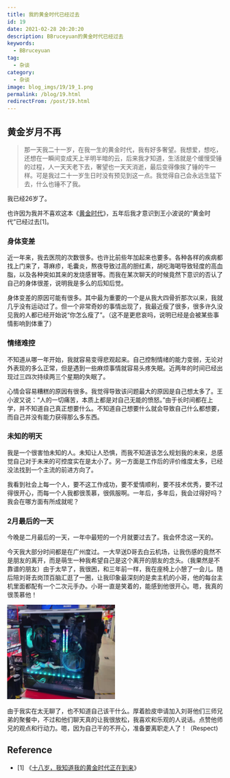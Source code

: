 ```yaml
---
title: 我的黄金时代已经过去
id: 19
date: 2021-02-28 20:20:20
description: BBruceyuan的黄金时代已经过去
keywords:
  - BBruceyuan
tag:
  - 杂谈
category:
  - 杂谈
image: blog_imgs/19/19_1.png
permalink: /blog/19.html
redirectFrom: /post/19.html
---
```


## 黄金岁月不再

> 那一天我二十一岁，在我一生的黄金时代，我有好多奢望。我想爱，想吃，还想在一瞬间变成天上半明半暗的云，后来我才知道，生活就是个缓慢受锤的过程，人一天天老下去，奢望也一天天消逝，最后变得像挨了锤的牛一样。可是我过二十一岁生日时没有预见到这一点。我觉得自己会永远生猛下去，什么也锤不了我。

我已经26岁了。

也许因为我并不喜欢这本《[黄金时代](https://book.douban.com/subject/1082406/)》，五年后我才意识到王小波说的“黄金时代”已经过去[1]。

### 身体变差

近一年来，我去医院的次数很多。也许比前些年加起来也要多。各种各样的疾病都找上门来了，荨麻疹，毛囊炎，熬夜导致过高的胆红素，胡吃海喝导致轻度的高血脂，以及各种突如其来的发烧感冒等。而我在某次聊天的时候竟然下意识的否认了自己的身体很差，说明我是多么的后知后觉。

身体变差的原因可能有很多。其中最为重要的一个是从我大四骨折那次以来，我就几乎没有运动过了。但一个非常奇妙的事情出现了，我最近瘦了很多，很多许久没见我的人都已经开始说“你怎么瘦了”。（这不是更悲哀吗，说明已经是会被某些事情影响到体重了）

### 情绪难控

不知道从哪一年开始，我就容易变得悲观起来。自己控制情绪的能力变弱，无论对外表现的多么正常，但是遇到一些麻烦事情就容易头疼失眠。近两年的时间已经出现过三四次持续两三个星期的失眠了。

心情会容易糟糕的原因有很多。我觉得导致该问题最大的原因是自己想太多了。王小波又说：“人的一切痛苦，本质上都是对自己无能的愤怒。”由于长时间都在上学，并不知道自己真正想要什么。不知道自己想要什么就会导致自己什么都想要，而自己并没有能力获得那么多东西。

### 未知的明天

我是一个很害怕未知的人。未知让人恐惧，而我不知道该怎么规划我的未来，总感觉自己对于未来的可控度实在是太小了。另一方面是工作后的评价维度太多，已经没法找到一个主流的前进方向了。

我看到社会上每一个人，要不这工作成功，要不爱情顺利，要不技术优秀，要不过得很开心，而每一个人我都很羡慕，很佩服啊。一年后，多年后，我会过得好吗？我会在哪方面有所成就呢？

### 2月最后的一天

今晚是二月最后的一天，一年中最短的一个月就要过去了。我会怀念这一天的。

今天我大部分时间都是在广州度过。一大早送D哥去白云机场，让我伤感的竟然不是朋友的离开，而是萌生一种我希望自己是这个离开的朋友的念头。（我果然是不靠谱的朋友）由于太早了，我很困，和三年前一样，我在座椅上小憩了一会儿。随后陪刘哥去岗顶百脑汇逛了一圈，让我印象最深刻的是卖主机的小哥，他的每台主机里面都配有一个二次元手办。小哥一直是笑着的，能感到他很开心。嗯，我真的很羡慕他！

<!-- ![主机配手办](/blog_imgs/19/19_2.png){:height="100px" width="400px"} -->
<img src="/blog_imgs/19/19_2.png" width="50%" height="50%">

由于我实在太无聊了，也不知道自己该干什么。厚着脸皮申请加入刘哥他们三师兄弟的聚餐中，不过和他们聊天真的让我很放松，我喜欢和乐观的人说话。点赞他师兄的观点和行动力。嗯，因为自己干的不开心，准备要离职走人了！（Respect)

## Reference

- \[1] 《[十八岁，我知道我的黄金时代正在到来](https://www.imwzk.com/posts/2017-11-26-my-golden-age-at-eighteen/)》
